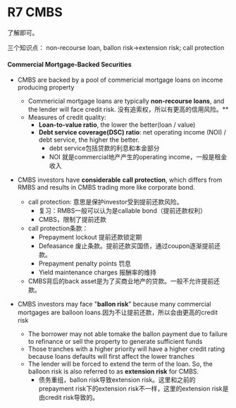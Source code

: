 # R7 CMBS

了解即可。

三个知识点： non-recourse loan, ballon risk->extension risk; call protection

#### Commercial Mortgage-Backed Securities

- CMBS are backed by a pool of commericial mortgage loans on income producing property
  - Commericial mortgage loans are typically **non-recourse loans**, and the lender will face credit risk. 没有追索权，所以有更高的信用风险。\*\*
  - Measures of credit quality:
    - **Loan-to-value ratio**, the lower the better(loan / value)
    - **Debt service coverage(DSC) ratio**: net operating income (NOI) / debt service, the higher the better.
      - debt service包括贷款的利息和本金部分
      - NOI 就是commercial地产产生的operating income，一般是租金收入
- CMBS investors have **considerable** **call protection**, which differs from RMBS and results in CMBS trading more like corporate bond.
  - call protection: 意思是保护investor受到提前还款风险。
    - 复习：RMBS一般可以认为是callable bond（提前还款权利）
    - CMBS，限制了提前还款
  - call protection条款：
    - Prepayment lockout 提前还款锁定期
    - Defeasance 废止条款。提前还款买国债，通过coupon逐渐提前还款。
    - Prepayment penalty points 罚息
    - Yield maintenance charges 报酬率的维持
  - CMBS背后的back asset是为了买商业地产的贷款。一般不允许提前还款。
  
- CMBS investors may face "**ballon risk**" because many commercial mortgages are balloon loans.因为不让提前还款，所以会由更高的credit risk
  - The borrower may not able tomake the ballon payment due to failure to refinance or sell the property to generate sufficient funds
  - Those tranches with a higher priority will have a higher credit rating because loans defaults will first affect the lower tranches
  - The lender will be forced to extend the term of the loan. So, the balloon risk is also referred to as **extension risk** for CMBS.
    - 债务重组，ballon risk导致extension risk。这里和之前的prepayment risk下的extension risk不一样，这里的extension risk是由credit risk导致的。
